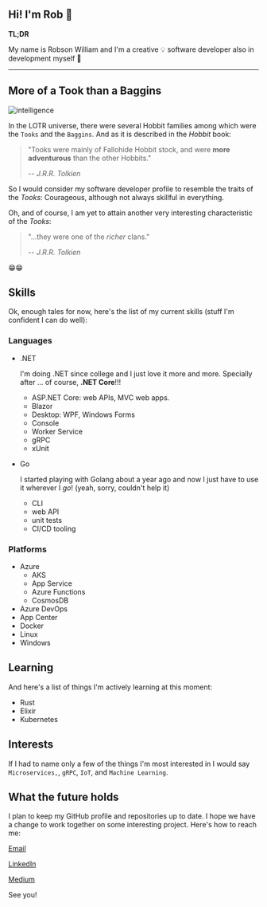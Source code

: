 ## Hi! I'm Rob 👋

**TL;DR**

My name is Robson William and I'm a creative :bulb: software developer also in development myself :hammer:

---

## More of a Took than a Baggins

![intelligence](https://media.giphy.com/media/dgUu3sizWUWFG/giphy.gif)

In the LOTR universe, there were several Hobbit families among which were the `Tooks` and the `Baggins`. And as it is described in the *Hobbit* book:

> "Tooks were mainly of Fallohide Hobbit stock, and were **more adventurous** than the other Hobbits."
>
> -- <cite>J.R.R. Tolkien</cite>

So I would consider my software developer profile to resemble the traits of the *Tooks*: Courageous, although not always skillful in everything.

Oh, and of course, I am yet to attain another very interesting characteristic of the *Tooks*:

> "...they were one of the *richer* clans."
>
> -- <cite>J.R.R. Tolkien

:grin::grin:

 ## Skills

 Ok, enough tales for now, here's the list of my current skills (stuff I'm confident I can do well):

### Languages

 * .NET
  
   I'm doing .NET since college and I just love it more and more. Specially after ... of course, **.NET Core**!!!
   * ASP.NET Core: web APIs, MVC web apps.
   * Blazor
   * Desktop: WPF, Windows Forms
   * Console
   * Worker Service
   * gRPC
   * xUnit
  
 * Go

    I started playing with Golang about a year ago and now I just have to use it wherever I *go*! (yeah, sorry, couldn't help it)

    * CLI
    * web API
    * unit tests
    * CI/CD tooling

### Platforms

* Azure
  * AKS
  * App Service
  * Azure Functions
  * CosmosDB
* Azure DevOps
* App Center
* Docker
* Linux
* Windows

## Learning

And here's a list of things I'm actively learning at this moment:

* Rust
* Elixir
* Kubernetes

## Interests 

If I had to name only a few of the things I'm most interested in I would say `Microservices,`, `gRPC`, `IoT`, and `Machine Learning`. 

## What the future holds

I plan to keep my GitHub profile and repositories up to date. I hope we have a change to work together on some interesting project. Here's how to reach me:

[Email](mailto:r.willup@hotmail.com)

[LinkedIn](https://www.linkedin.com/in/robson-william-45b884170/)

[Medium](https://medium.com/@rwillup)

See you!
